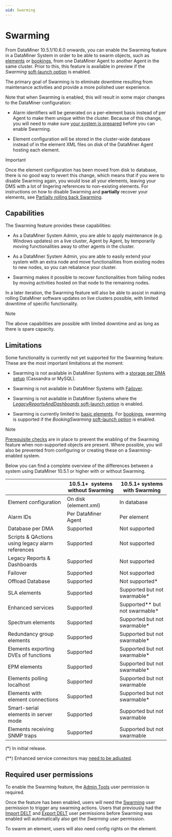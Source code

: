 ```yaml
---
uid: Swarming
---
```


# Swarming

From DataMiner 10.5.1/10.6.0 onwards<!-- RN 41490 -->, you can enable the Swarming feature in a DataMiner System in order to be able to swarm objects, such as [elements](xref:SwarmingElements) or [bookings](xref:SwarmingBookings), from one DataMiner Agent to another Agent in the same cluster. Prior to this, this feature is available in preview if the *Swarming* [soft-launch option](xref:SoftLaunchOptions) is enabled.

The primary goal of Swarming is to eliminate downtime resulting from maintenance activities and provide a more polished user experience.

Note that when Swarming is enabled, this will result in some major changes to the DataMiner configuration:

- Alarm identifiers will be generated on a per-element basis instead of per Agent to make them unique within the cluster. Because of this change, you will need to make sure [your system is prepared](xref:SwarmingPrepare) before you can enable Swarming.

- Element configuration will be stored in the cluster-wide database instead of in the element XML files on disk of the DataMiner Agent hosting each element.

> [!IMPORTANT]
> Once the element configuration has been moved from disk to database, there is no good way to revert this change, which means that if you were to disable Swarming again, you would lose all your elements, leaving your DMS with a lot of lingering references to non-existing elements. For instructions on how to disable Swarming and **partially** recover your elements, see [Partially rolling back Swarming](xref:SwarmingRollback).

## Capabilities

The Swarming feature provides these capabilities:

- As a DataMiner System Admin, you are able to apply maintenance (e.g. Windows updates) on a live cluster, Agent by Agent, by temporarily moving functionalities away to other agents in the cluster.

- As a DataMiner System Admin, you are able to easily extend your system with an extra node and move functionalities from existing nodes to new nodes, so you can rebalance your cluster.

- Swarming makes it possible to recover functionalities from failing nodes by moving activities hosted on that node to the remaining nodes.

In a later iteration, the Swarming feature will also be able to assist in making rolling DataMiner software updates on live clusters possible, with limited downtime of specific functionality.

> [!NOTE]
> The above capabilities are possible with limited downtime and as long as there is spare capacity.

## Limitations

Some functionality is currently not yet supported for the Swarming feature. These are the most important limitations at the moment:

- Swarming is not available in DataMiner Systems with a [storage per DMA setup](xref:Configuring_storage_per_DMA) (Cassandra or MySQL).

- Swarming is not available in DataMiner Systems with [Failover](xref:About_DMA_Failover).

- Swarming is not available in DataMiner Systems where the [*LegacyReportsAndDashboards* soft-launch option](xref:Overview_of_Soft_Launch_Options#legacyreportsanddashboards) is enabled.

- Swarming is currently limited to [basic elements](xref:SwarmingElements). For [bookings](xref:SwarmingBookings), swarming is supported if the *BookingSwarming* [soft-launch option](xref:SoftLaunchOptions) is enabled.

> [!NOTE]
> [Prerequisite checks](xref:EnableSwarming#running-a-prerequisites-check) are in place to prevent the enabling of the Swarming feature when non-supported objects are present. Where possible, you will also be prevented from configuring or creating these on a Swarming-enabled system.

Below you can find a complete overview of the differences between a system using DataMiner 10.5.1 or higher with or without Swarming.

|                                                  | 10.5.1+&nbsp; systems without Swarming | 10.5.1+ systems with Swarming  |
|--------------------------------------------------|----------------------------------------|--------------------------------|
| Element configuration                            | On disk (element.xml)                  | In database                    |
| Alarm IDs                                        | Per DataMiner Agent                    | Per element                    |
| Database per DMA                                 | Supported                              | Not supported                  |
| Scripts & QActions using legacy alarm references | Supported                              | Not supported                  |
| Legacy Reports & Dashboards                      | Supported                              | Not supported                  |
| Failover                                         | Supported                              | Not supported                  |
| Offload Database                                 | Supported                              | Not supported*                 |
| SLA elements                                     | Supported                              | Supported but not swarmable*   |
| Enhanced services                                | Supported                              | Supported** but not swarmable* |
| Spectrum elements                                | Supported                              | Supported but not swarmable*   |
| Redundancy group elements                        | Supported                              | Supported but not swarmable*   |
| Elements exporting DVEs of functions             | Supported                              | Supported but not swarmable*   |
| EPM elements                                     | Supported                              | Supported but not swarmable*   |
| Elements polling localhost                       | Supported                              | Supported but not swarmable    |
| Elements with element connections                | Supported                              | Supported but not swarmable*   |
| Smart-serial elements in server mode             | Supported                              | Supported but not swarmable    |
| Elements receiving SNMP traps                    | Supported                              | Supported but not swarmable    |

(*) In initial release.

(**) Enhanced service connectors may [need to be adjusted](xref:SwarmingPrepare).

## Required user permissions

To enable the Swarming feature, the [Admin Tools](xref:DataMiner_user_permissions#modules--system-configuration--tools--admin-tools) user permission is required.

Once the feature has been enabled, users will need the [Swarming](xref:DataMiner_user_permissions#modules--swarming) user permission to trigger any swarming actions. Users that previously had the [Import DELT](xref:DataMiner_user_permissions#general--elements--import-delt) and [Export DELT](xref:DataMiner_user_permissions#general--elements--import-delt) user permissions before Swarming was enabled will automatically also get the *Swarming* user permission.

To swarm an element, users will also need config rights on the element.
